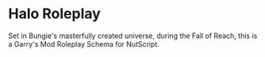 Halo Roleplay
=============
Set in Bungie's masterfully created universe, during the Fall of Reach, this is a Garry's Mod Roleplay Schema for NutScript.
